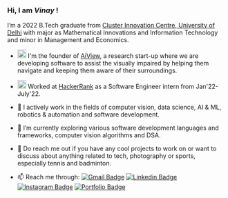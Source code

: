### Hi, I am ***Vinay*** !
I’m a 2022 B.Tech graduate from [Cluster Innovation Centre, University of Delhi](https://ducic.ac.in/) with major as Mathematical Innovations and Information Technology and minor in Management and Economics.

- <img src="https://www.aiview.co.in/static/media/logo.e524ce8e.svg" width="20px"> I'm the founder of [AiView](https://www.aiview.co.in), a research start-up where we are developing software to assist the visually impaired by helping them navigate and keeping them aware of their surroundings.

- <img src="https://upload.wikimedia.org/wikipedia/commons/4/40/HackerRank_Icon-1000px.png" width="20px"> Worked at [HackerRank](https://www.hackerrank.com/about-us) as a Software Engineer intern from Jan'22-July'22.

- 🔭 I actively work in the fields of computer vision, data science, AI & ML, robotics & automation and software development.
- 🌱 I’m currently exploring various software development languages and frameworks, computer vision algorithms and DSA.
- 💬 Do reach me out if you have any cool projects to work on or want to discuss about anything related to tech, photography or sports, especially tennis and badminton.
- 📫 Reach me through: [![Gmail Badge](https://img.shields.io/badge/-vinay.chappa@gmail.com-c14436?style=oval&logo=Gmail&logoColor=white&link=mailto:vinay.chappa@gmail.com)](mailto:vinay.chappa@gmail.com)  [![Linkedin Badge](https://img.shields.io/badge/-csvinay-0072b1?style=flat&logo=Linkedin&logoColor=white&link=https://www.linkedin.com/in/csvinay)](https://www.linkedin.com/in/csvinay) [![Instagram Badge](https://img.shields.io/badge/-vinay07rn-0072b1?style=flat&logo=Instagram&logoColor=white&link=https://www.instagram.com/vinay07rn)](https://www.instagram.com/vinay07rn) [![Portfolio Badge](https://img.shields.io/badge/-csvinay.com-blue?style=flat&logo=Instatus&logoColor=white&link=https://www.csvinay.com)](https://www.csvinay.com)
